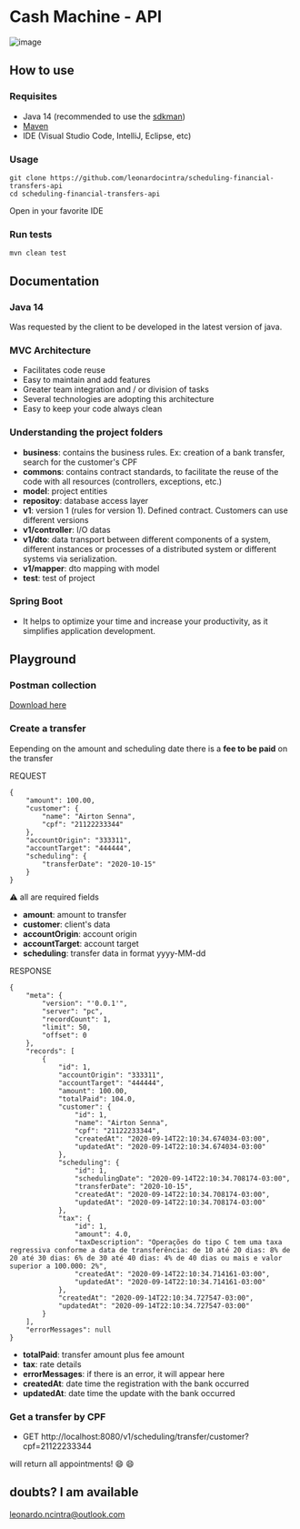 # Cash Machine - API
![image](https://media.giphy.com/media/ADgfsbHcS62Jy/giphy.gif)


## How to use
### Requisites
- Java 14 (recommended to use the [sdkman](https://sdkman.io/))
- [Maven](https://maven.apache.org/)
- IDE (Visual Studio Code, IntelliJ, Eclipse, etc)

### Usage
```
git clone https://github.com/leonardocintra/scheduling-financial-transfers-api
cd scheduling-financial-transfers-api
```

Open in your favorite IDE

### Run tests
```
mvn clean test
```


## Documentation
### Java 14
Was requested by the client to be developed in the latest version of java.

### MVC Architecture
- Facilitates code reuse
- Easy to maintain and add features
- Greater team integration and / or division of tasks
- Several technologies are adopting this architecture
- Easy to keep your code always clean

### Understanding the project folders
- **business**: contains the business rules. Ex: creation of a bank transfer, search for the customer's CPF
- **commons**: contains contract standards, to facilitate the reuse of the code with all resources (controllers, exceptions, etc.)
- **model**: project entities
- **repositoy**: database access layer
- **v1**: version 1 (rules for version 1). Defined contract. Customers can use different versions
- **v1/controller**: I/O datas 
- **v1/dto**: data transport between different components of a system, different instances or processes of a distributed system or different systems via serialization.
- **v1/mapper**: dto mapping with model 
- **test**: test of project

### Spring Boot
- It helps to optimize your time and increase your productivity, as it simplifies application development.


## Playground

### Postman collection
[Download here](https://www.getpostman.com/collections/c8d14cd9bd4833aa26e7)


### Create a transfer

Eepending on the amount and scheduling date there is a **fee to be paid** on the transfer

REQUEST
```
{
    "amount": 100.00,
    "customer": {
        "name": "Airton Senna",
        "cpf": "21122233344"
    },
    "accountOrigin": "333311",
    "accountTarget": "444444",
    "scheduling": {
        "transferDate": "2020-10-15"
    }
}
```
:warning: all are required fields
- **amount**: amount to transfer
- **customer**: client's data
- **accountOrigin**: account origin
- **accountTarget**: account target
- **scheduling**: transfer data in format yyyy-MM-dd

RESPONSE
```
{
    "meta": {
        "version": "'0.0.1'",
        "server": "pc",
        "recordCount": 1,
        "limit": 50,
        "offset": 0
    },
    "records": [
        {
            "id": 1,
            "accountOrigin": "333311",
            "accountTarget": "444444",
            "amount": 100.00,
            "totalPaid": 104.0,
            "customer": {
                "id": 1,
                "name": "Airton Senna",
                "cpf": "21122233344",
                "createdAt": "2020-09-14T22:10:34.674034-03:00",
                "updatedAt": "2020-09-14T22:10:34.674034-03:00"
            },
            "scheduling": {
                "id": 1,
                "schedulingDate": "2020-09-14T22:10:34.708174-03:00",
                "transferDate": "2020-10-15",
                "createdAt": "2020-09-14T22:10:34.708174-03:00",
                "updatedAt": "2020-09-14T22:10:34.708174-03:00"
            },
            "tax": {
                "id": 1,
                "amount": 4.0,
                "taxDescription": "Operações do tipo C tem uma taxa regressiva conforme a data de transferência: de 10 até 20 dias: 8% de 20 até 30 dias: 6% de 30 até 40 dias: 4% de 40 dias ou mais e valor superior a 100.000: 2%",
                "createdAt": "2020-09-14T22:10:34.714161-03:00",
                "updatedAt": "2020-09-14T22:10:34.714161-03:00"
            },
            "createdAt": "2020-09-14T22:10:34.727547-03:00",
            "updatedAt": "2020-09-14T22:10:34.727547-03:00"
        }
    ],
    "errorMessages": null
}
```
- **totalPaid**: transfer amount plus fee amount
- **tax**: rate details
- **errorMessages**: if there is an error, it will appear here
- **createdAt**: date time the registration with the bank occurred
- **updatedAt**: date time the update with the bank occurred


### Get a transfer by CPF
- GET http://localhost:8080/v1/scheduling/transfer/customer?cpf=21122233344

will return all appointments! :smile: :smile: 

## doubts? I am available
leonardo.ncintra@outlook.com

